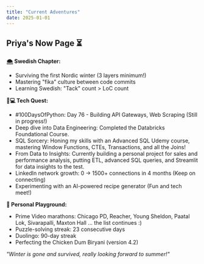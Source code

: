 ```yaml
---
title: "Current Adventures"
date: 2025-01-01
---
```


## Priya's Now Page ⏳

**🌨️ Swedish Chapter:**
- Surviving the first Nordic winter (3 layers minimum!)
- Mastering "fika" culture between code commits
- Learning Swedish: "Tack" count > LoC count

**👩💻 Tech Quest:**
- #100DaysOfPython: Day 76 - Building API Gateways, Web Scraping (Still in progress!)
- Deep dive into Data Engineering: Completed the Databricks Foundational Course.
- SQL Sorcery: Honing my skills with an Advanced SQL Udemy course, mastering Window Functions, CTEs, Transactions, and all the Joins!
- From Data to Insights: Currently building a personal project for sales and performance analysis, putting ETL, advanced SQL queries, and Streamlit for data insights to the test.
- LinkedIn network growth: 0 → 1500+ connections in 4 months (Keep on connecting)
- Experimenting with an AI-powered recipe generator (Fun and tech meet!)

**🧩 Personal Playground:**
- Prime Video marathons: Chicago PD, Reacher, Young Sheldon, Paatal Lok, Sivarapalli, Maxton Hall ... the list continues :)
- Puzzle-solving streak: 23 consecutive days
- Duolingo: 90-day streak
- Perfecting the Chicken Dum Biryani (version 4.2)

*"Winter is gone and survived, really looking forward to summer!"*
